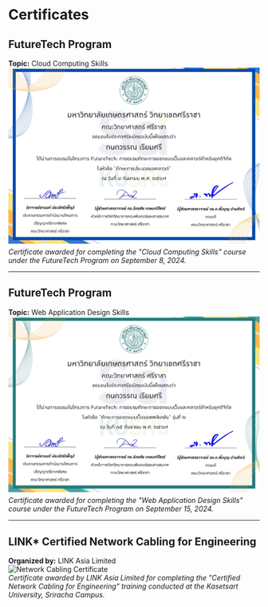 # Certificates

## FutureTech Program
**Topic:** Cloud Computing Skills  
![FutureTech Cloud Computing Certificate](IMG_6218.jpeg)  
*Certificate awarded for completing the "Cloud Computing Skills" course under the FutureTech Program on September 8, 2024.*

---

## FutureTech Program
**Topic:** Web Application Design Skills  
![FutureTech Web Design Certificate](IMG_6219.jpeg)  
*Certificate awarded for completing the "Web Application Design Skills" course under the FutureTech Program on September 15, 2024.*

---

## LINK* Certified Network Cabling for Engineering  
**Organized by:** LINK Asia Limited  
![Network Cabling Certificate](IMG_6220.jpeg)  
*Certificate awarded by LINK Asia Limited for completing the "Certified Network Cabling for Engineering" training conducted at the Kasetsart University, Sriracha Campus.*
